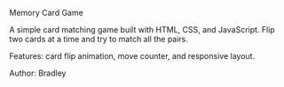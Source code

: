 Memory Card Game

A simple card matching game built with HTML, CSS, and JavaScript.
Flip two cards at a time and try to match all the pairs.

Features: card flip animation, move counter, and responsive layout.


Author: Bradley
